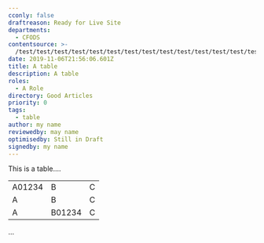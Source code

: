 ```yaml
---
cconly: false
draftreason: Ready for Live Site
departments:
  - CFODS
contentsource: >-
  /test/test/test/test/test/test/test/test/test/test/test/test/test/test/test/test/test/test/test/test/test/test/test/test/test/test/test/test/test/test/test/test/test/test/test/test
date: 2019-11-06T21:56:06.601Z
title: A table
description: A table
roles:
  - A Role
directory: Good Articles
priority: 0
tags:
  - table
author: my name
reviewedby: may name
optimisedby: Still in Draft
signedby: my name
---
```

This is a table....

<table>
<tr><td>A01234</td><td>B</td><td>C</td></tr>
<tr><td>A</td><td>B</td><td>C</td></tr>
<tr><td>A</td><td>B01234</td><td>C</td></tr>
</table>

...
